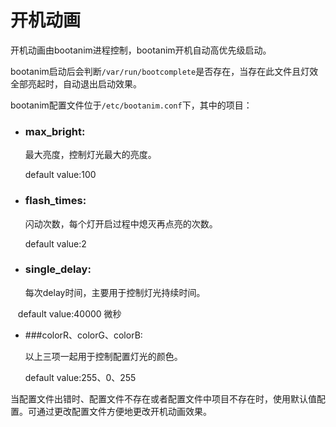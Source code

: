 # 开机动画

开机动画由bootanim进程控制，bootanim开机自动高优先级启动。

bootanim启动后会判断`/var/run/bootcomplete`是否存在，当存在此文件且灯效全部亮起时，自动退出启动效果。

bootanim配置文件位于`/etc/bootanim.conf`下，其中的项目：

* ### max_bright:

    最大亮度，控制灯光最大的亮度。

    default value:100

* ### flash_times:

    闪动次数，每个灯开启过程中熄灭再点亮的次数。

    default value:2

* ### single_delay:

    每次delay时间，主要用于控制灯光持续时间。

    default value:40000 微秒

* ###colorR、colorG、colorB:

    以上三项一起用于控制配置灯光的颜色。

    default value:255、0、255

当配置文件出错时、配置文件不存在或者配置文件中项目不存在时，使用默认值配置。可通过更改配置文件方便地更改开机动画效果。
